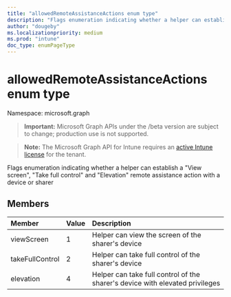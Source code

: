 ```yaml
---
title: "allowedRemoteAssistanceActions enum type"
description: "Flags enumeration indicating whether a helper can establish a "View screen", "Take full control" and "Elevation" remote assistance action with a device or sharer"
author: "dougeby"
ms.localizationpriority: medium
ms.prod: "intune"
doc_type: enumPageType
---
```


# allowedRemoteAssistanceActions enum type

Namespace: microsoft.graph

> **Important:** Microsoft Graph APIs under the /beta version are subject to change; production use is not supported.

> **Note:** The Microsoft Graph API for Intune requires an [active Intune license](https://go.microsoft.com/fwlink/?linkid=839381) for the tenant.

Flags enumeration indicating whether a helper can establish a "View screen", "Take full control" and "Elevation" remote assistance action with a device or sharer

## Members
|Member|Value|Description|
|:---|:---|:---|
|viewScreen|1|Helper can view the screen of the sharer's device|
|takeFullControl|2|Helper can take full control of the sharer's device|
|elevation|4|Helper can take full control of the sharer's device with elevated privileges|



